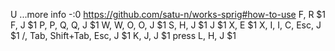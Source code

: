 <!-- Press [Ctrl]+[↓].



Press [Ctrl]+[Enter],
then follow the line-by-line instructions. -->



U ...more info -:0
https://github.com/satu-n/works-sprig#how-to-use
    F, R $1
        F, J $1
            P, P, Q, Q, J $1
                W, W, O, O, J $1
                    S, H, J $1
                        J $1
                            X, E $1
                                X, I, I, C, Esc, J $1
                                    /, Tab, Shift+Tab, Esc, J $1
                                        K, J, J $1
                                            press L, H, J $1
